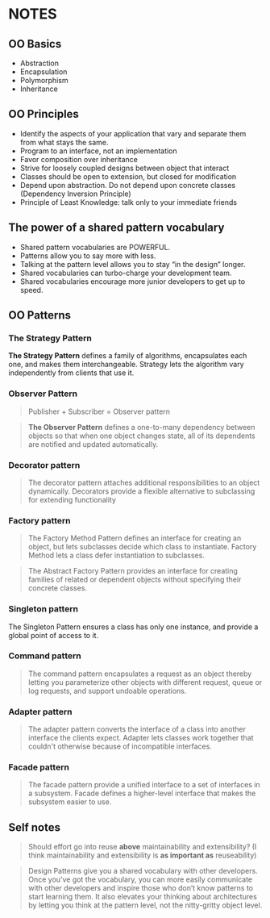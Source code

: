 # NOTES

## OO Basics
-  Abstraction
-  Encapsulation
-  Polymorphism
-  Inheritance

## OO Principles

-  Identify the aspects of your application that vary and separate them from what stays the same.
-  Program to an interface, not an implementation
-  Favor composition over inheritance
-  Strive for loosely coupled designs between object that interact
-  Classes should be open to extension, but closed for modification
-  Depend upon abstraction. Do not depend upon concrete classes (Dependency
   Inversion Principle)
-  Principle of Least Knowledge: talk only to your immediate friends

## The power of a shared pattern vocabulary
-  Shared pattern vocabularies are POWERFUL.
-  Patterns allow you to say more with less.
-  Talking at the pattern level allows you to stay “in the design” longer.
-  Shared vocabularies can turbo-charge your development team.
-  Shared vocabularies encourage more junior developers to get up to speed.


## OO Patterns

### The Strategy Pattern

**The Strategy Pattern** defines a family of algorithms, encapsulates each one, and makes them interchangeable. Strategy lets the algorithm vary independently from clients that use it.

### Observer Pattern
> Publisher + Subscriber = Observer pattern

> **The Observer Pattern** defines a one-to-many dependency between objects so
> that when one object changes state, all of its dependents are notified and
> updated automatically.

### Decorator pattern
> The decorator pattern attaches additional responsibilities to an object
> dynamically. Decorators provide a flexible alternative to subclassing for
> extending functionality

### Factory pattern
> The Factory Method Pattern defines an interface for creating an object, but
> lets subclasses decide which class to instantiate. Factory Method lets a class
> defer instantiation to subclasses.

> The Abstract Factory Pattern provides an interface for creating families of
> related or dependent objects without specifying their concrete classes.

### Singleton pattern
The Singleton Pattern ensures a class has only one instance, and provide a
global point of access to it.

### Command pattern
> The command pattern encapsulates a request as an object thereby letting you
> parameterize other objects with different request, queue or log requests, and
> support undoable operations.

### Adapter pattern
> The adapter pattern converts the interface of a class into another interface
> the clients expect. Adapter lets classes work together that couldn't otherwise
> because of incompatible interfaces.

### Facade pattern
> The facade pattern provide a unified interface to a set of interfaces in a
> subsystem. Facade defines a higher-level interface that makes the subsystem
> easier to use.

## Self notes
> Should effort go into reuse **above** maintainability and extensibility? (I
> think maintainability and extensibility is **as important as** reuseability)

> Design Patterns give you a shared vocabulary with other developers. Once you’ve got the vocabulary, you can more easily communicate with other developers and inspire those who don’t know patterns to start learning them. It also elevates your thinking about architectures by letting you think at the pattern level, not the nitty-gritty object level.
